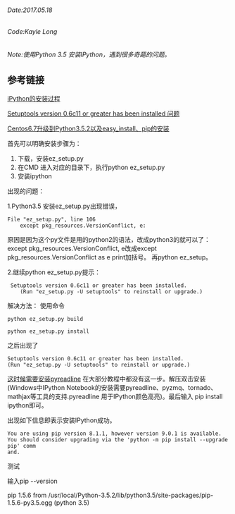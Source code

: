###### Date:2017.05.18
###### Code:Kayle Long
###### Note:使用Python 3.5 安装IPython，遇到很多奇葩的问题。

## 参考链接

[ iPython的安装过程 ](http://blog.csdn.net/u012587561/article/details/50900781)

[Setuptools version 0.6c11 or greater has been installed 问题](http://www.oicqzone.com/pc/2016091523486.html)

[Centos6.7升级到Python3.5.2以及easy_install、pip的安装](http://blog.csdn.net/zhihaoma/article/details/52385947)


首先可以明确安装步骤为：
1. 下载，安装ez_setup.py
2. 在CMD 进入对应的目录下，执行python ez_setup.py 
3. 安装ipython

出现的问题：

1.Python3.5  安装ez_setup.py出现错误，

    File "ez_setup.py", line 106  
        except pkg_resources.VersionConflict, e:  

原因是因为这个py文件是用的python2的语法，改成python3的就可以了：
except pkg_resources.VersionConflict, e改成except pkg_resources.VersionConflict as e
print加括号。
再python ez_setup。

2.继续python ez_setup.py提示：
   
```
 Setuptools version 0.6c11 or greater has been installed.
    (Run "ez_setup.py -U setuptools" to reinstall or upgrade.)
```

    
解决方法：
使用命令

    python ez_setup.py build
    
    python ez_setup.py install
    
之后出现了

```
Setuptools version 0.6c11 or greater has been installed.
(Run "ez_setup.py -U setuptools" to reinstall or upgrade.)
```

[这时候需要安装pyreadline](https://pypi.python.org/pypi/pyreadline)
在大部分教程中都没有这一步。解压双击安装(Windows中IPython Notebook的安装需要pyreadline、pyzmq、tornado、mathjax等工具的支持.pyreadline 用于IPython颜色高亮)。最后输入 pip install ipython即可。

出现如下信息即表示安装IPython成功。
```
You are using pip version 8.1.1, however version 9.0.1 is available.
You should consider upgrading via the 'python -m pip install --upgrade pip' comm
and.
```

测试

输入pip --version

pip 1.5.6 from /usr/local/Python-3.5.2/lib/python3.5/site-packages/pip-1.5.6-py3.5.egg (python 3.5)